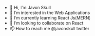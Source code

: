 - 👋 Hi, I’m Javon Skull
- 👀 I’m interested in the Web Applications
- 🌱 I’m currently learning React Js(MERN)
- 💞️ I’m looking to collaborate on React
- 📫 How to reach me @javonskull twitter

<!---
kongo02/kongo02 is a ✨ special ✨ repository because its `README.md` (this file) appears on your GitHub profile.
You can click the Preview link to take a look at your changes.
--->
